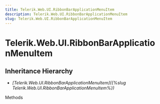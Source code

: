 ```yaml
---
title: Telerik.Web.UI.RibbonBarApplicationMenuItem
description: Telerik.Web.UI.RibbonBarApplicationMenuItem
slug: Telerik.Web.UI.RibbonBarApplicationMenuItem
---
```


# Telerik.Web.UI.RibbonBarApplicationMenuItem

## Inheritance Hierarchy

* *[Telerik.Web.UI.RibbonBarApplicationMenuItem]({%slug Telerik.Web.UI.RibbonBarApplicationMenuItem%})*


Methods

